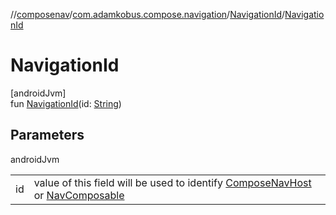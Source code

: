 //[composenav](../../../index.md)/[com.adamkobus.compose.navigation](../index.md)/[NavigationId](index.md)/[NavigationId](-navigation-id.md)

# NavigationId

[androidJvm]\
fun [NavigationId](-navigation-id.md)(id: [String](https://kotlinlang.org/api/latest/jvm/stdlib/kotlin/-string/index.html))

## Parameters

androidJvm

| | |
|---|---|
| id | value of this field will be used to identify [ComposeNavHost](../-compose-nav-host.md) or [NavComposable](../../com.adamkobus.compose.navigation.ui/-nav-composable.md) |
